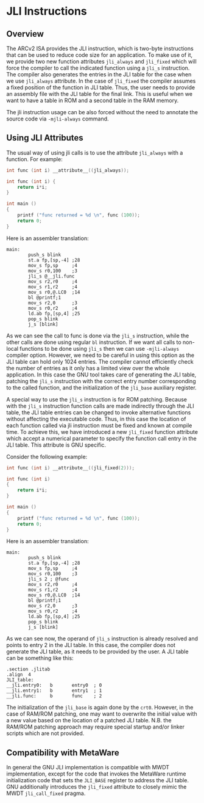 # JLI Instructions

## Overview

The ARCv2 ISA provides the JLI instruction, which is two-byte
instructions that can be used to reduce code size for an application. To
make use of it, we provide two new function attributes `jli_always` and
`jli_fixed` which will force the compiler to call the indicated function
using a `jli_s` instruction. The compiler also generates the entries in
the JLI table for the case when we use `jli_always` attribute. In the
case of `jli_fixed` the compiler assumes a fixed position of the
function in JLI table. Thus, the user needs to provide an assembly
file with the JLI table for the final link. This is useful when we want
to have a table in ROM and a second table in the RAM memory.

The jli instruction usage can be also forced without the need to
annotate the source code via `-mjli-always` command.

## Using JLI Attributes

The usual way of using jli calls is to use the attribute `jli_always` with a function. For example:

``` c
int func (int i) __attribute__((jli_always));

int func (int i) {
    return i*i;
}

int main ()
{
    printf ("func returned = %d \n", func (100));
    return 0;
}
```

Here is an assembler translation:

```gas
main:
        push_s blink
        st.a fp,[sp,-4] ;28
        mov_s fp,sp     ;4
        mov_s r0,100    ;3
        jli_s @__jli.func
        mov_s r2,r0     ;4
        mov_s r1,r2     ;4
        mov_s r0,@.LC0  ;14
        bl @printf;1
        mov_s r2,0      ;3
        mov_s r0,r2     ;4
        ld.ab fp,[sp,4] ;25
        pop_s blink
        j_s [blink]
```

As we can see the call to func is done via the `jli_s` instruction,
while the other calls are done using regular `bl` instruction. If we
want all calls to non-local functions to be done using `jli_s` then
we can use `-mjli-always` compiler option. However, we need to be
careful in using this option as the JLI table can hold only 1024
entries. The compiler cannot efficiently check the number of entries as
it only has a limited view over the whole application. In this case the
GNU tool takes care of generating the JLI table, patching the `jli_s`
instruction with the correct entry number corresponding to the called
function, and the initialization of the `jli_base` auxiliary register.

A special way to use the `jli_s` instruction is for ROM patching. Because
with the `jli_s` instruction function calls are made indirectly through the
JLI table, the JLI table entries can be changed to invoke alternative
functions without affecting the executable code. Thus, in this case the
location of each function called via jli instruction must be fixed and
known at compile time. To achieve this, we have introduced a new
`jli_fixed` function attribute which accept a numerical parameter to
specify the function call entry in the JLI table. This attribute is GNU
specific.

Consider the following example:

``` c
int func (int i) __attribute__((jli_fixed(2)));

int func (int i)
{
    return i*i;
}

int main ()
{
    printf ("func returned = %d \n", func (100));
    return 0;
}
```

Here is an assembler translation:

```gas
main:
        push_s blink
        st.a fp,[sp,-4] ;28
        mov_s fp,sp     ;4
        mov_s r0,100    ;3
        jli_s 2 ; @func
        mov_s r2,r0     ;4
        mov_s r1,r2     ;4
        mov_s r0,@.LC0  ;14
        bl @printf;1
        mov_s r2,0      ;3
        mov_s r0,r2     ;4
        ld.ab fp,[sp,4] ;25
        pop_s blink
        j_s [blink]
```

As we can see now, the operand of `jli_s` instruction is already resolved
and points to entry 2 in the JLI table. In this case, the compiler
does not generate the JLI table, as it needs to be provided by the user.
A JLI table can be something like this:

```gas
.section .jlitab
.align  4
JLI_table:
__jli.entry0:   b       entry0  ; 0
__jli.entry1:   b       entry1  ; 1
__jli.func:     b       func    ; 2
```

The initialization of the `jli_base` is again done by the `crt0`. However,
in the case of RAM/ROM patching, one may want to overwrite the initial
value with a new value based on the location of a patched JLI table.
N.B. the RAM/ROM patching approach may require special startup and/or
linker scripts which are not provided.

## Compatibility with MetaWare

In general the GNU JLI implementation is compatible with MWDT
implementation, except for the code that invokes the MetaWare runtime
initialization code that sets the `JLI_BASE` register to address the JLI
table. GNU additionally introduces the `jli_fixed` attribute to closely
mimic the MWDT `jli_call_fixed` pragma.
